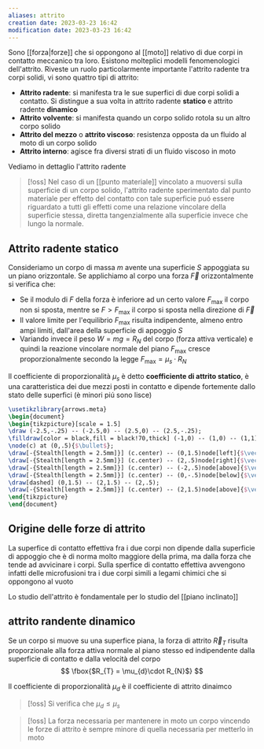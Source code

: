 ```yaml
---
aliases: attrito
creation date: 2023-03-23 16:42
modification date: 2023-03-23 16:42
---
```


Sono [[forza|forze]] che si oppongono al [[moto]] relativo di due corpi in contatto meccanico tra loro. Esistono molteplici modelli fenomenologici dell'attrito. Riveste un ruolo particolarmente importante l'attrito radente tra corpi solidi, vi sono quattro tipi di attrito:

- **Attrito radente**: si manifesta tra le sue superfici di due corpi solidi a contatto. Si distingue a sua volta in attrito radente **statico** e attrito radente **dinamico**
- **Attrito volvente**: si manifesta quando un corpo solido rotola su un altro corpo solido
- **Attrito del mezzo** o **attrito viscoso**: resistenza opposta da un fluido al moto di un corpo solido
- **Attrito interno**: agisce fra diversi strati di un fluido viscoso in moto

Vediamo in dettaglio l'attrito radente

>[!oss]
>Nel caso di un [[punto materiale]] vincolato a muoversi sulla superficie di un corpo solido, l'attrito radente sperimentato dal punto materiale per effetto del contatto con tale superficie puó essere riguardato a tutti gli effetti come una relazione vincolare della superficie stessa, diretta tangenzialmente alla superficie invece che lungo la normale.


## Attrito radente statico
Consideriamo un corpo di massa $m$ avente una superficie $S$ appoggiata su un piano orizzontale. Se applichiamo al corpo una forza $\vec{F}$ orizzontalmente si verifica che:
- Se il modulo di $F$ della forza è inferiore ad un certo valore $F_{\text{max}}$ il corpo non si sposta, mentre se $F > F_{\text{max}}$ il corpo si sposta nella direzione di $\vec{F}$
- Il valore limite per l'equilibrio $F_{\text{max}}$ risulta indipendente, almeno entro ampi limiti, dall'area della superficie di appoggio $S$
- Variando invece il peso $W = mg = R_{N}$ del corpo (forza attiva verticale) e quindi la reazione vincolare normale del piano $F_{\text{max}}$ cresce proporzionalmente secondo la legge $F_{\text{max}} = \mu_{s} \cdot R_{N}$

Il coefficiente di proporzionalità $\mu_{s}$ è detto **coefficiente di attrito statico**, è una caratteristica dei due mezzi posti in contatto e dipende fortemente dallo stato delle superfici (è minori piú sono lisce)

```tikz
\usetikzlibrary{arrows.meta}
\begin{document}
\begin{tikzpicture}[scale = 1.5]
\draw (-2.5,-.25) -- (-2.5,0) -- (2.5,0) -- (2.5,-.25);
\filldraw[color = black,fill = black!70,thick] (-1,0) -- (1,0) -- (1,1) -- (-1,1) -- (-1,0);
\node(c) at (0,.5){$\bullet$}; 
\draw[-{Stealth[length = 2.5mm]}] (c.center) -- (0,1.5)node[left]{$\vec{R}_N$};
\draw[-{Stealth[length = 2.5mm]}] (c.center) -- (2,.5)node[right]{$\vec{R}_T$};
\draw[-{Stealth[length = 2.5mm]}] (c.center) -- (-2,.5)node[above]{$\vec{F}$};
\draw[-{Stealth[length = 2.5mm]}] (c.center) -- (0,-.5)node[below]{$\vec{W}$};
\draw[dashed] (0,1.5) -- (2,1.5) -- (2,.5);
\draw[-{Stealth[length = 2.5mm]}] (c.center) -- (2,1.5)node[above]{$\vec{R}$};
\end{tikzpicture}
\end{document}
```
## Origine delle forze di attrito
La superfice di contatto effettiva fra i due corpi non dipende dalla superficie di appoggio che è di norma molto maggiore della prima, ma dalla forza che tende ad avvicinare i corpi.
Sulla sperfice di contatto effettiva avvengono infatti delle microfusioni tra i due corpi simili a legami chimici che si oppongono al vuoto

Lo studio dell'attrito è fondamentale per lo studio del [[piano inclinato]]

## attrito randente dinamico
Se un corpo si muove su una superfice piana, la forza di attrito $\vec{R}_{T}$ risulta proporzionale alla forza attiva normale al piano stesso ed indipendente dalla superficie di contatto e dalla velocità del corpo
$$
\fbox{$R_{T} = \mu_{d}\cdot R_{N}$}
$$
  
Il coefficiente di proporzionalità $\mu_{d}$ è il coefficiente di attrito dinaimco

>[!oss]
>Si verifica che $\mu_{d} \leq \mu_{s}$

>[!oss]
>La forza necessaria per mantenere in moto un corpo vincendo le forze di attrito è sempre minore di quella necessaria per metterlo in moto

